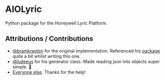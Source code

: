 # AIOLyric

Python package for the Honeywell Lyric Platform.

## Attributions / Contributions

- [@bramkragten](https://github.com/bramkragten) for the original implementation. Referenced his [package](https://github.com/bramkragten/python-lyric) quite a bit whilst writing this one.
- [@ludeeus](https://github.com/ludeeus) for his generator class. Made reading json into objects super simple. :tada:
- [Everyone else](https://github.com/timmo001/aiolyric/graphs/contributors). Thanks for the help!
